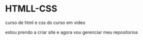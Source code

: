 # HTMLL-CSS
curso de html e css do curso em video

estou prendo a criar site e agora vou gerenciar meu repositorios 
